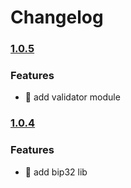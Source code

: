 # Changelog

### [1.0.5](2021-06-14)


### Features

* 🎸 add validator module

### [1.0.4](2021-06-14)

### Features

* 🎸 add bip32 lib
